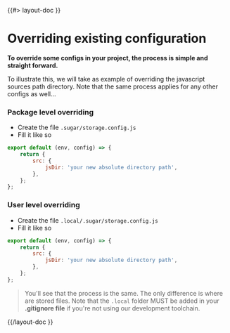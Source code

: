 <!--
/**
 * @name            Override configs
 * @namespace       doc.config
 * @type            Markdown
 * @platform        md
 * @status          stable
 * @menu            Documentation / Configuration           /doc/config/override
 *
 * @since           2.0.0
 * @author    Olivier Bossel <olivier.bossel@gmail.com> (https://olivierbossel.com)
 */
-->

{{#> layout-doc }}

# Overriding existing configuration

**To override some configs in your project, the process is simple and straight forward.**

To illustrate this, we will take as example of overriding the javascript sources path directory. Note that the same process applies for any other configs as well...

### Package level overriding

-   Create the file `.sugar/storage.config.js`
-   Fill it like so

```js
export default (env, config) => {
    return {
        src: {
            jsDir: 'your new absolute directory path',
        },
    };
};
```

### User level overriding

-   Create the file `.local/.sugar/storage.config.js`
-   Fill it like so

```js
export default (env, config) => {
    return {
        src: {
            jsDir: 'your new absolute directory path',
        },
    };
};
```

> You'll see that the process is the same. The only difference is where are stored files. Note that the `.local` folder MUST be added in your **.gitignore file** if you're not using our development toolchain.

{{/layout-doc }}
